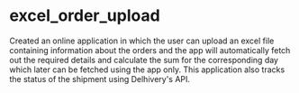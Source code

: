 # excel_order_upload
Created an online application in which the user can upload an excel file containing information about the orders and the app will automatically fetch out the required details and calculate the sum for the corresponding day which later can be fetched using the app only. This application also tracks the status of the shipment using Delhivery's API.
